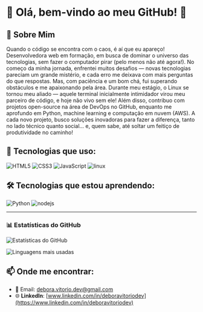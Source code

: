 # 🚀 Olá, bem-vindo ao meu GitHub! 👋


## 🌟 Sobre Mim
Quando o código se encontra com o caos, é aí que eu apareço!
Desenvolvedora web em formação, em busca de dominar o universo das tecnologias, sem fazer o computador pirar (pelo menos não até agora!). No começo da minha jornada, enfrentei muitos desafios — novas tecnologias pareciam um grande mistério, e cada erro me deixava com mais perguntas do que respostas. Mas, com paciência e um bom chá, fui superando obstáculos e me apaixonando pela área. Durante meu estágio, o Linux se tornou meu aliado — aquele terminal inicialmente intimidador virou meu parceiro de código, e hoje não vivo sem ele! Além disso, contribuo com projetos open-source na área de DevOps no GitHub, enquanto me aprofundo em Python, machine learning e computação em nuvem (AWS). A cada novo projeto, busco soluções inovadoras para fazer a diferença, tanto no lado técnico quanto social... e, quem sabe, até soltar um feitiço de produtividade no caminho!

## 🚀 Tecnologias que uso:
<div>
  <img src="https://img.icons8.com/color/96/000000/html-5.png" alt="HTML5"/>
  <img src="https://img.icons8.com/color/96/000000/css3.png" alt="CSS3"/>
  <img src="https://img.icons8.com/color/96/000000/javascript.png" alt="JavaScript"/>
  <img src="https://img.icons8.com/color/96/000000/linux.png" alt="linux"/>
</div>

## 🛠 Tecnologias que estou aprendendo:
<div>
  <img src="https://img.icons8.com/color/96/000000/python.png" alt="Python"/>
  <img src="https://img.icons8.com/color/96/000000/nodejs.png" alt="nodejs"/
  <img src="https://img.icons8.com/color/96/000000/amazon-web-services.png" alt="AWS"/>
</div>

---

### 📊 Estatísticas do GitHub  


![Estatísticas do GitHub](https://github-readme-stats.vercel.app/api?username=deborasouza01&show_icons=true&theme=dark)  

![Linguagens mais usadas](https://github-readme-stats.vercel.app/api/top-langs/?username=deborasouza01&layout=compact&theme=dark)


## 📫 Onde me encontrar:
- 💌 Email: [debora.vitorio.dev@gmail.com](mailto:debora.vitorio.dev@gmail.com)
- 🌐 **LinkedIn**: [www.linkedin.com/in/deboravitoriodev](https://www.linkedin.com/in/deboravitoriodev)
